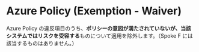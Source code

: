 # Azure Policy (Exemption - Waiver)

Azure Policy の違反項目のうち、**ポリシーの意図が満たされていないが、当該システムではリスクを受容する**ものについて適用を除外します。（Spoke F には該当するものはありません。）
